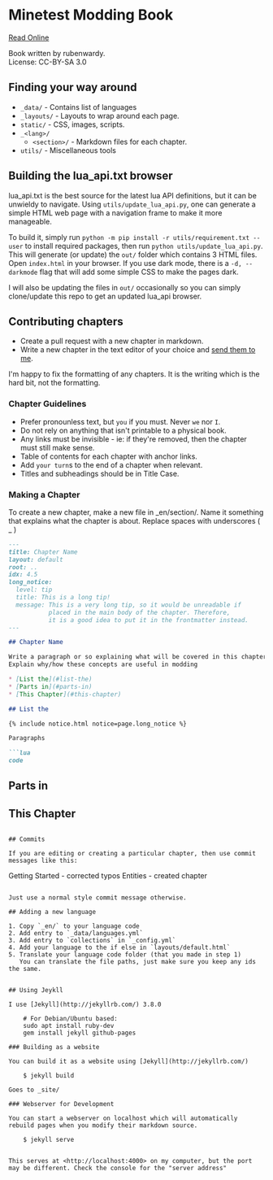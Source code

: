 # Minetest Modding Book

[Read Online](https://rubenwardy.com/minetest_modding_book/)

Book written by rubenwardy.  
License: CC-BY-SA 3.0

## Finding your way around

* `_data/` - Contains list of languages
* `_layouts/` - Layouts to wrap around each page.
* `static/` - CSS, images, scripts.
* `_<lang>/`
    * `<section>/` - Markdown files for each chapter.
* `utils/` - Miscellaneous tools

## Building the lua_api.txt browser
lua_api.txt is the best source for the latest lua API definitions, but it can be unwieldy to navigate.  Using `utils/update_lua_api.py`, one can generate a simple HTML web page with a navigation frame to make it more manageable.

To build it, simply run `python -m pip install -r utils/requirement.txt --user` to install required packages, then run `python utils/update_lua_api.py`.  This will generate (or update) the `out/` folder which contains 3 HTML files.  Open `index.html` in your browser.  If you use dark mode, there is a `-d, --darkmode` flag that will add some simple CSS to make the pages dark.

I will also be updating the files in `out/` occasionally so you can simply clone/update this repo to get an updated lua_api browser.

## Contributing chapters

* Create a pull request with a new chapter in markdown.
* Write a new chapter in the text editor of your choice and
 [send them to me](https://rubenwardy.com/contact/).

I'm happy to fix the formatting of any chapters. It is
the writing which is the hard bit, not the formatting.

### Chapter Guidelines

* Prefer pronounless text, but `you` if you must. Never `we` nor `I`.
* Do not rely on anything that isn't printable to a physical book.
* Any links must be invisible - ie: if they're removed, then the chapter must
  still make sense.
* Table of contents for each chapter with anchor links.
* Add `your turn`s to the end of a chapter when relevant.
* Titles and subheadings should be in Title Case.

### Making a Chapter

To create a new chapter, make a new file in _en/section/.
Name it something that explains what the chapter is about.
Replace spaces with underscores ( _ )

```markdown
---
title: Chapter Name
layout: default
root: ..
idx: 4.5
long_notice:
  level: tip
  title: This is a long tip!
  message: This is a very long tip, so it would be unreadable if
           placed in the main body of the chapter. Therefore,
           it is a good idea to put it in the frontmatter instead.
---

## Chapter Name

Write a paragraph or so explaining what will be covered in this chapter.
Explain why/how these concepts are useful in modding

* [List the](#list-the)
* [Parts in](#parts-in)
* [This Chapter](#this-chapter)

## List the

{% include notice.html notice=page.long_notice %}

Paragraphs

```lua
code
```

## Parts in

## This Chapter
```

## Commits

If you are editing or creating a particular chapter, then use commit messages like this:

```
Getting Started - corrected typos
Entities - created chapter
```

Just use a normal style commit message otherwise.

## Adding a new language

1. Copy `_en/` to your language code
2. Add entry to `_data/languages.yml`
3. Add entry to `collections` in `_config.yml`
4. Add your language to the if else in `layouts/default.html`
5. Translate your language code folder (that you made in step 1)
   You can translate the file paths, just make sure you keep any ids the same.


## Using Jeykll

I use [Jekyll](http://jekyllrb.com/) 3.8.0

    # For Debian/Ubuntu based:
    sudo apt install ruby-dev
    gem install jekyll github-pages

### Building as a website

You can build it as a website using [Jekyll](http://jekyllrb.com/)

    $ jekyll build

Goes to _site/

### Webserver for Development

You can start a webserver on localhost which will automatically
rebuild pages when you modify their markdown source.

    $ jekyll serve


This serves at <http://localhost:4000> on my computer, but the port
may be different. Check the console for the "server address"
